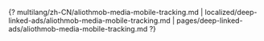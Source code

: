{? multilang/zh-CN/aliothmob-media-mobile-tracking.md | localized/deep-linked-ads/aliothmob-media-mobile-tracking.md | pages/deep-linked-ads/aliothmob-media-mobile-tracking.md ?}
